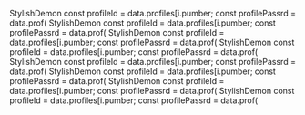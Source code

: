 StylishDemon const profileId = data.profiles[i.pumber; const profilePassrd = data.prof(
StylishDemon const profileId = data.profiles[i.pumber; const profilePassrd = data.prof(
StylishDemon const profileId = data.profiles[i.pumber; const profilePassrd = data.prof(
StylishDemon const profileId = data.profiles[i.pumber; const profilePassrd = data.prof(
StylishDemon const profileId = data.profiles[i.pumber; const profilePassrd = data.prof(
StylishDemon const profileId = data.profiles[i.pumber; const profilePassrd = data.prof(
StylishDemon const profileId = data.profiles[i.pumber; const profilePassrd = data.prof(
StylishDemon const profileId = data.profiles[i.pumber; const profilePassrd = data.prof(
